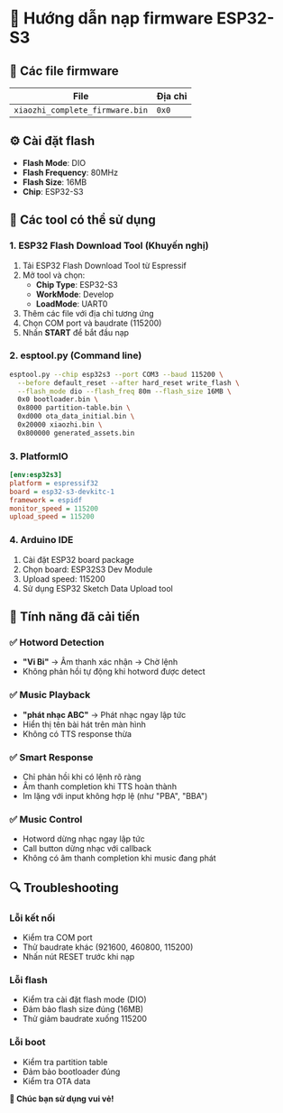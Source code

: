 # 🚀 Hướng dẫn nạp firmware ESP32-S3

## 📁 Các file firmware

| File | Địa chỉ |
|------|---------|
| `xiaozhi_complete_firmware.bin` | `0x0` | 


## ⚙️ Cài đặt flash

- **Flash Mode**: DIO
- **Flash Frequency**: 80MHz
- **Flash Size**: 16MB
- **Chip**: ESP32-S3

## 🔧 Các tool có thể sử dụng

### 1. ESP32 Flash Download Tool (Khuyến nghị)

1. Tải ESP32 Flash Download Tool từ Espressif
2. Mở tool và chọn:
   - **Chip Type**: ESP32-S3
   - **WorkMode**: Develop
   - **LoadMode**: UART0
3. Thêm các file với địa chỉ tương ứng
4. Chọn COM port và baudrate (115200)
5. Nhấn **START** để bắt đầu nạp

### 2. esptool.py (Command line)

```bash
esptool.py --chip esp32s3 --port COM3 --baud 115200 \
  --before default_reset --after hard_reset write_flash \
  --flash_mode dio --flash_freq 80m --flash_size 16MB \
  0x0 bootloader.bin \
  0x8000 partition-table.bin \
  0xd000 ota_data_initial.bin \
  0x20000 xiaozhi.bin \
  0x800000 generated_assets.bin
```

### 3. PlatformIO

```ini
[env:esp32s3]
platform = espressif32
board = esp32-s3-devkitc-1
framework = espidf
monitor_speed = 115200
upload_speed = 115200
```

### 4. Arduino IDE

1. Cài đặt ESP32 board package
2. Chọn board: ESP32S3 Dev Module
3. Upload speed: 115200
4. Sử dụng ESP32 Sketch Data Upload tool

## 🎯 Tính năng đã cải tiến

### ✅ Hotword Detection
- **"Vi Bi"** → Âm thanh xác nhận → Chờ lệnh
- Không phản hồi tự động khi hotword được detect

### ✅ Music Playback
- **"phát nhạc ABC"** → Phát nhạc ngay lập tức
- Hiển thị tên bài hát trên màn hình
- Không có TTS response thừa

### ✅ Smart Response
- Chỉ phản hồi khi có lệnh rõ ràng
- Âm thanh completion khi TTS hoàn thành
- Im lặng với input không hợp lệ (như "PBA", "BBA")

### ✅ Music Control
- Hotword dừng nhạc ngay lập tức
- Call button dừng nhạc với callback
- Không có âm thanh completion khi music đang phát

## 🔍 Troubleshooting

### Lỗi kết nối
- Kiểm tra COM port
- Thử baudrate khác (921600, 460800, 115200)
- Nhấn nút RESET trước khi nạp

### Lỗi flash
- Kiểm tra cài đặt flash mode (DIO)
- Đảm bảo flash size đúng (16MB)
- Thử giảm baudrate xuống 115200

### Lỗi boot
- Kiểm tra partition table
- Đảm bảo bootloader đúng
- Kiểm tra OTA data



**🎵 Chúc bạn sử dụng vui vẻ!**
